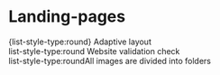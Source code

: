 # Landing-pages

{list-style-type:round} Adaptive layout<br>
list-style-type:round Website validation check<br>
list-style-type:roundAll images are divided into folders
